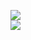 [![](https://img.shields.io/badge/Made%20With-Github%20Spray-lightgrey.svg?style=for-the-badge&logo=github)](https://github.com/Annihil/github-spray#1940)  
[![](https://i.imgur.com/2DrTn0Z.gif)](https://github.com/Annihil/github-spray)